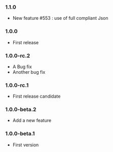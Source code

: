 ### 1.1.0
* New feature #553 : use of full compliant Json

### 1.0.0
* First release

### 1.0.0-rc.2
* A Bug fix
* Another bug fix

### 1.0.0-rc.1
* First release candidate

### 1.0.0-beta.2
* Add a new feature

### 1.0.0-beta.1
* First version

